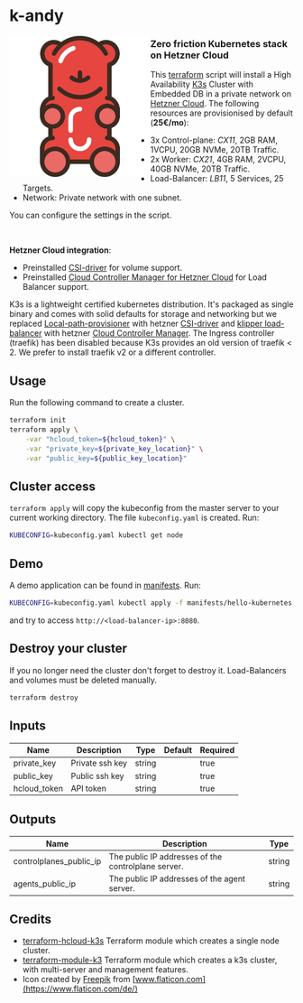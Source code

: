 # k-andy

<img align="left" height="250" src="logo.svg"/>

### Zero friction Kubernetes stack on Hetzner Cloud

This [terraform](https://www.terraform.io/) script will install a High Availability [K3s](https://k3s.io/) Cluster with Embedded DB in a private network on [Hetzner Cloud](https://www.hetzner.com/de/cloud). The following resources are provisionised by default (**25€/mo**):

- 3x Control-plane: _CX11_, 2GB RAM, 1VCPU, 20GB NVMe, 20TB Traffic.
- 2x Worker: _CX21_, 4GB RAM, 2VCPU, 40GB NVMe, 20TB Traffic.
- Load-Balancer: _LB11_, 5 Services, 25 Targets.
- Network: Private network with one subnet.

You can configure the settings in the script.

</br>

**Hetzner Cloud integration**:

- Preinstalled [CSI-driver](https://github.com/hetznercloud/csi-driver) for volume support.
- Preinstalled [Cloud Controller Manager for Hetzner Cloud](https://github.com/hetznercloud/hcloud-cloud-controller-manager) for Load Balancer support.

K3s is a lightweight certified kubernetes distribution. It's packaged as single binary and comes with solid defaults for storage and networking but we replaced [Local-path-provisioner](https://github.com/rancher/local-path-provisioner) with hetzner [CSI-driver](https://github.com/hetznercloud/csi-driver) and [klipper load-balancer](https://github.com/k3s-io/klipper-lb) with hetzner [Cloud Controller Manager](https://github.com/hetznercloud/hcloud-cloud-controller-manager). The Ingress controller (traefik) has been disabled because K3s provides an old version of traefik < 2. We prefer to install traefik v2 or a different controller.

## Usage

Run the following command to create a cluster.

```sh
terraform init
terraform apply \
    -var "hcloud_token=${hcloud_token}" \
    -var "private_key=${private_key_location}" \
    -var "public_key=${public_key_location}"
```

## Cluster access

`terraform apply` will copy the kubeconfig from the master server to your current working directory. The file `kubeconfig.yaml` is created. Run:

```sh
KUBECONFIG=kubeconfig.yaml kubectl get node
```

## Demo

A demo application can be found in [manifests](manifests/hello-kubernetes.yaml). Run:

```sh
KUBECONFIG=kubeconfig.yaml kubectl apply -f manifests/hello-kubernetes.yaml
```
and try to access `http://<load-balancer-ip>:8080`.

## Destroy your cluster

If you no longer need the cluster don't forget to destroy it. Load-Balancers and volumes must be deleted manually.

```sh
terraform destroy
```

## Inputs

| Name         | Description     | Type   | Default | Required |
| ------------ | --------------- | ------ | ------- | -------- |
| private_key  | Private ssh key | string |         | true     |
| public_key   | Public ssh key  | string |         | true     |
| hcloud_token | API token       | string |         | true     |

## Outputs

| Name                    | Description                                         | Type   |
| ----------------------- | --------------------------------------------------- | ------ |
| controlplanes_public_ip | The public IP addresses of the controlplane server. | string |
| agents_public_ip        | The public IP addresses of the agent server.        | string |

## Credits

- [terraform-hcloud-k3s](https://github.com/cicdteam/terraform-hcloud-k3s) Terraform module which creates a single node cluster.
- [terraform-module-k3](https://github.com/xunleii/terraform-module-k3s) Terraform module which creates a k3s cluster, with multi-server and management features.
- Icon created by [Freepik](https://www.freepik.com) from [www.flaticon.com](https://www.flaticon.com/de/)
